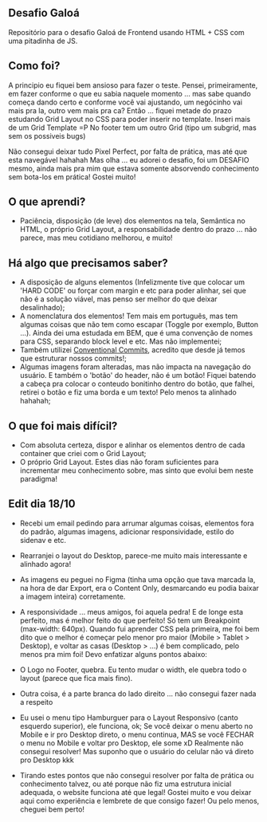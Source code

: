 ## Desafio Galoá

Repositório para o desafio Galoá de Frontend usando HTML + CSS com uma pitadinha de JS.

## Como foi?

A principio eu fiquei bem ansioso para fazer o teste. 
Pensei, primeiramente, em fazer conforme o que eu sabia naquele momento ... mas sabe quando começa dando certo e conforme você vai ajustando, um negócinho vai mais pra la, outro vem mais pra ca?
Então ... fiquei metade do prazo estudando Grid Layout no CSS para poder inserir no template. Inseri mais de um Grid Template =P No footer tem um outro Grid (tipo um subgrid, mas sem os possiveis bugs)

Não consegui deixar tudo Pixel Perfect, por falta de prática, mas até que esta navegável hahahah
Mas olha ... eu adorei o desafio, foi um DESAFIO mesmo, ainda mais pra mim que estava somente absorvendo conhecimento sem bota-los em prática! Gostei muito!

## O que aprendi?

* Paciência, disposição (de leve) dos elementos na tela, Semântica no HTML, o próprio Grid Layout, a responsabilidade dentro do prazo ... não parece, mas meu cotidiano melhorou, e muito!

## Há algo que precisamos saber?
* A disposição de alguns elementos (Infelizmente tive que colocar um 'HARD CODE' ou forçar com margin e etc para poder alinhar, sei que não é a solução viável, mas penso ser melhor do que deixar desalinhado);
* A nomenclatura dos elementos! Tem mais em português, mas tem algumas coisas que não tem como escapar (Toggle por exemplo, Button ...). Ainda dei uma estudada em BEM, que é uma convenção de nomes para CSS, separando block level e etc. Mas não implementei;
* Também utilizei [Conventional Commits](https://www.conventionalcommits.org/en/v1.0.0/), acredito que desde já temos que estruturar nossos commits!;
* Algumas imagens foram alteradas, mas não impacta na navegação do usuário. E também o 'botão' do header, não é um botão! Fiquei batendo a cabeça pra colocar o conteudo bonitinho dentro do botão, que falhei, retirei o botão e fiz uma borda e um texto! Pelo menos ta alinhado hahahah;

## O que foi mais difícil?
* Com absoluta certeza, dispor e alinhar os elementos dentro de cada container que criei com o Grid Layout;
* O próprio Grid Layout. Estes dias não foram suficientes para incrementar meu conhecimento sobre, mas sinto que evolui bem neste paradigma!

## Edit dia 18/10
* Recebi um email pedindo para arrumar algumas coisas, elementos fora do padrão, algumas imagens, adicionar responsividade, estilo do sidenav e etc.
* Rearranjei o layout do Desktop, parece-me muito mais interessante e alinhado agora!
* As imagens eu peguei no Figma (tinha uma opção que tava marcada la, na hora de dar Export, era o Content Only, desmarcando eu podia baixar a imagem inteira) corretamente.
* A responsividade ... meus amigos, foi aquela pedra! E de longe esta perfeito, mas é melhor feito do que perfeito! Só tem um Breakpoint (max-width: 640px). Quando fui aprender CSS pela primeira, me foi bem dito que o melhor é começar pelo menor pro maior (Mobile > Tablet > Desktop), e voltar as casas (Desktop > ...) é bem complicado, pelo menos pra mim foi! Devo enfatizar alguns pontos abaixo:

* O Logo no Footer, quebra. Eu tento mudar o width, ele quebra todo o layout (parece que fica mais fino).
* Outra coisa, é a parte branca do lado direito ... não consegui fazer nada a respeito
* Eu usei o menu tipo Hamburguer para o Layout Responsivo (canto esquerdo superior), ele funciona, ok; Se você deixar o menu aberto no Mobile e ir pro Desktop direto, o menu continua, MAS se você FECHAR o menu no Mobile e voltar pro Desktop, ele some xD Realmente não consegui resolver! Mas suponho que o usuário do celular não vá direto pro Desktop kkk

* Tirando estes pontos que não consegui resolver por falta de prática ou conhecimento talvez, ou até porque não fiz uma estrutura inicial adequada, o website funciona até que legal! Gostei muito e vou deixar aqui como experiência e lembrete de que consigo fazer! Ou pelo menos, cheguei bem perto!
